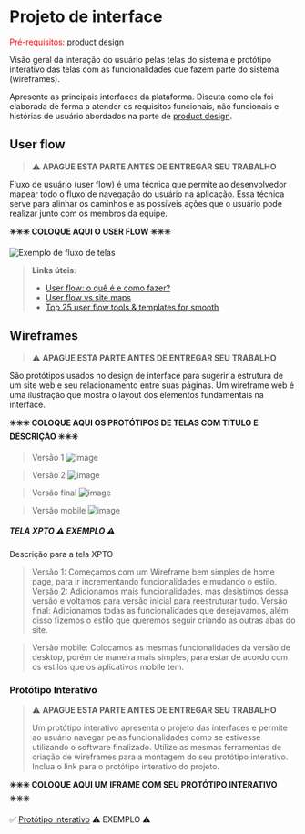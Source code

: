 
# Projeto de interface

<span style="color:red">Pré-requisitos: <a href="03-Product-design.md"> product design</a></span>

 Visão geral da interação do usuário pelas telas do sistema e protótipo interativo das telas com as funcionalidades que fazem parte do sistema (wireframes).

 Apresente as principais interfaces da plataforma. Discuta como ela foi elaborada de forma a atender os requisitos funcionais, não funcionais e histórias de usuário abordados na parte de <a href="03-Product-design.md"> product design</a></span>.

 ## User flow


> ⚠️ **APAGUE ESTA PARTE ANTES DE ENTREGAR SEU TRABALHO**

Fluxo de usuário (user flow) é uma técnica que permite ao desenvolvedor mapear todo o fluxo de navegação do usuário na aplicação. Essa técnica serve para alinhar os caminhos e as possíveis ações que o usuário pode realizar junto com os membros da equipe.

**✳️✳️✳️ COLOQUE AQUI O USER FLOW ✳️✳️✳️**

![Exemplo de fluxo de telas](images/exemplo-userflow.png)

> **Links úteis**:
> - [User flow: o quê é e como fazer?](https://medium.com/7bits/fluxo-de-usu%C3%A1rio-user-flow-o-que-%C3%A9-como-fazer-79d965872534)
> - [User flow vs site maps](http://designr.com.br/sitemap-e-user-flow-quais-as-diferencas-e-quando-usar-cada-um/)
> - [Top 25 user flow tools & templates for smooth](https://www.mockplus.com/blog/post/user-flow-tools)


## Wireframes

> ⚠️ **APAGUE ESTA PARTE ANTES DE ENTREGAR SEU TRABALHO**

São protótipos usados no design de interface para sugerir a estrutura de um site web e seu relacionamento entre suas páginas. Um wireframe web é uma ilustração que mostra o layout dos elementos fundamentais na interface.

**✳️✳️✳️ COLOQUE AQUI OS PROTÓTIPOS DE TELAS COM TÍTULO E DESCRIÇÃO ✳️✳️✳️**

>Versão 1
![image](https://github.com/user-attachments/assets/48af751f-559d-4c01-bf7b-350268b4d975)

>Versão 2
![image](https://github.com/user-attachments/assets/dbf80507-4241-4bf9-8af3-a83ffd7a0079)

>Versão final
![image](https://github.com/user-attachments/assets/a1f8edff-5f2c-4ff1-8c74-bab0edbec20d)

>Versão mobile
![image](https://github.com/user-attachments/assets/d6a6550b-b47b-4558-a08f-12953dd96d15)

##### TELA XPTO ⚠️ EXEMPLO ⚠️

Descrição para a tela XPTO
>Versão 1: Começamos com um Wireframe bem simples de home page, para ir incrementando funcionalidades e mudando o estilo.
>Versão 2: Adicionamos mais funcionalidades, mas desistimos dessa versão e voltamos para versão inicial para reestruturar tudo.
>Versão final: Adicionamos todas as funcionalidades que desejavamos, além disso fizemos o estilo que queremos seguir criando as outras abas do site.

>Versão mobile: Colocamos as mesmas funcionalidades da versão de desktop, porém de maneira mais simples, para estar de acordo com os estilos que os aplicativos mobile tem.


 
<!-- **Links úteis**:
> - [Protótipos: baixa, média ou alta fidelidade?](https://medium.com/ladies-that-ux-br/prot%C3%B3tipos-baixa-m%C3%A9dia-ou-alta-fidelidade-71d897559135)
> - [Protótipos vs wireframes](https://www.nngroup.com/videos/prototypes-vs-wireframes-ux-projects/)
> - [Ferramentas de wireframes](https://rockcontent.com/blog/wireframes/)
> - [Figma](https://www.figma.com/)
> - [MarvelApp](https://marvelapp.com/developers/documentation/tutorials/)
> - [Adobe XD](https://www.adobe.com/br/products/xd.html#scroll)-->


### Protótipo Interativo

> ⚠️ **APAGUE ESTA PARTE ANTES DE ENTREGAR SEU TRABALHO**
>
> Um protótipo interativo apresenta o projeto das interfaces e permite ao usuário navegar pelas funcionalidades como se estivesse utilizando o software finalizado. Utilize as mesmas ferramentas de criação de wireframes para a montagem do seu protótipo interativo. Inclua o link para o protótipo interativo do projeto.

**✳️✳️✳️ COLOQUE AQUI UM IFRAME COM SEU PROTÓTIPO INTERATIVO ✳️✳️✳️**

✅ [Protótipo interativo](https://marvelapp.com/prototype/4hd6091?emb=1&iosapp=false&frameless=false)  ⚠️ EXEMPLO ⚠️
